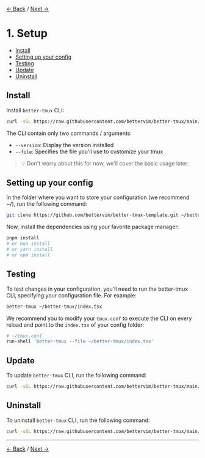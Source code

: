 [← Back](./README.md) / [Next →](./2-basic-usage.md)

# 1. Setup

- [Install](1-setup.md#install)
- [Setting up your config](1-setup.md#setting-up-your-config)
- [Testing](1-setup.md#testing)
- [Update](1-setup.md#update)
- [Uninstall](1-setup.md#uninstall)


## Install

Install `better-tmux` CLI:
```sh
curl -sSL https://raw.githubusercontent.com/bettervim/better-tmux/main/scripts/install.sh | bash
```

The CLI contain only two commands / arguments:

- `--version`: Display the version installed
- `--file`: Specifies the file you'll use to customize your tmux

> 💡 Don't worry about this for now, we'll cover the basic usage later.

## Setting up your config
In the folder where you want to store your configuration (we recommend ~/), run the following command:
```sh
git clone https://github.com/bettervim/better-tmux-template.git ~/better-tmux && rm -rf better-tmux/.git
```
Now, install the dependencies using your favorite package manager:

```sh
pnpm install
# or bun install
# or yarn install
# or npm install
```

## Testing

To test changes in your configuration, you'll need to run the better-tmux CLI, specifying your configuration file. For example:
```sh
better-tmux ~/better-tmux/index.tsx
```

We recommend you to modify your `tmux.conf` to execute the CLI on every reload and point to the `index.tsx` of your config folder:
```sh
# ~/tmux.conf
run-shell 'better-tmux --file ~/better-tmux/index.tsx'
```

## Update
To update `better-tmux` CLI, run the following command:
```sh
curl -sSL https://raw.githubusercontent.com/bettervim/better-tmux/main/scripts/update.sh | bash
```

## Uninstall
To uninstall `better-tmux` CLI, run the following command:
```sh
curl -sSL https://raw.githubusercontent.com/bettervim/better-tmux/main/scripts/uninstall.sh | bash
```

<hr />

[← Back](./README.md) / [Next →](./2-basic-usage.md)
